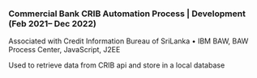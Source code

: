 ### Commercial Bank CRIB Automation Process | Development (Feb 2021– Dec 2022)

Associated with Credit Information Bureau of SriLanka • IBM BAW, BAW Process Center, JavaScript, J2EE

Used to retrieve data from CRIB api and store in a local database
